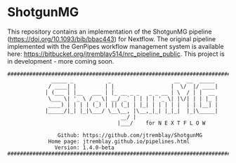 # ShotgunMG

This repository contains an implementation of the ShotgunMG pipeline (https://doi.org/10.1093/bib/bbac443) for Nextflow. The original pipeline implemented with the GenPipes workflow management system is available here: https://bitbucket.org/jtremblay514/nrc_pipeline_public. This project is in development - more coming soon.

```
###############################################################################
              _____ _           _                    __  __  _____ 
             / ____| |         | |                  |  \/  |/ ____|  
            | (___ | |__   ___ | |_ __ _ _   _ _ __ | \  / | |  __ 
             \___ \| '_ \ / _ \| __/ _` | | | | '_ \| |\/| | | |_ |
             ____) | | | | (_) | || (_| | |_| | | | | |  | | |__| |
            |_____/|_| |_|\___/ \__\__, |\__,_|_| |_|_|  |_|\_____|
                                    __/ |                          
                                   |___/    for N E X T F L O W 

                Github: https://github.com/jtremblay/ShotgunMG
             Home page: jtremblay.github.io/pipelines.html
               Version: 1.4.0-beta                                         
###############################################################################
```
